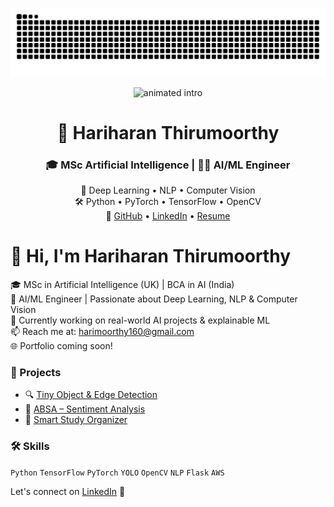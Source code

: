 ![GitHub Snake](https://github.com/HariharanThirumoorthy/HariharanThirumoorthy/blob/output/github-contribution-grid-snake.svg)


<p align="center">
  <img src="your-cool-animation.gif" alt="animated intro" />
</p>
<h1 align="center">🤖 Hariharan Thirumoorthy</h1>
<h3 align="center">🎓 MSc Artificial Intelligence | 👨‍💻 AI/ML Engineer</h3>
<p align="center">
  🧠 Deep Learning • NLP • Computer Vision <br>
  🛠️ Python • PyTorch • TensorFlow • OpenCV <br>
  🔗 <a href="https://github.com/HariharanThirumoorthy">GitHub</a> • 
  <a href="https://linkedin.com/in/hariharan-thirumoorthy">LinkedIn</a> • 
  <a href="#">Resume</a>
</p>




# 👋 Hi, I'm Hariharan Thirumoorthy

🎓 MSc in Artificial Intelligence (UK) | BCA in AI (India)  
💼 AI/ML Engineer | Passionate about Deep Learning, NLP & Computer Vision  
🌱 Currently working on real-world AI projects & explainable ML  
📫 Reach me at: harimoorthy160@gmail.com  
🌐 Portfolio coming soon!

### 🚀 Projects
- 🔍 [Tiny Object & Edge Detection](https://github.com/HariharanThirumoorthy/Tiny-Object-and-Edge-Detection-Model)
- 🧠 [ABSA – Sentiment Analysis](https://github.com/HariharanThirumoorthy/ABSA-Deep-Learning)
- 🎒 [Smart Study Organizer](https://github.com/HariharanThirumoorthy/SmartStudyOrganizer)

### 🛠 Skills
`Python` `TensorFlow` `PyTorch` `YOLO` `OpenCV` `NLP` `Flask` `AWS`

Let's connect on [LinkedIn](https://linkedin.com/in/hariharan-thirumoorthy) 🚀

